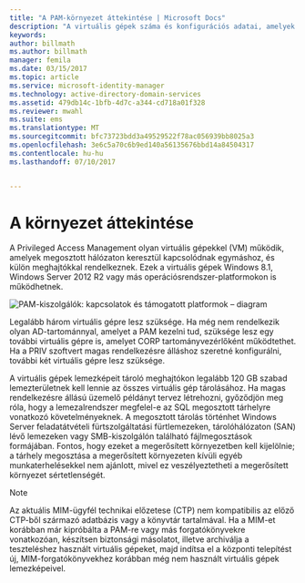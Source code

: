 ```yaml
---
title: "A PAM-környezet áttekintése | Microsoft Docs"
description: "A virtuális gépek száma és konfigurációs adatai, amelyek a Privileged Access Management sikeres üzembe helyezéséhez szükségesek"
keywords: 
author: billmath
ms.author: billmath
manager: femila
ms.date: 03/15/2017
ms.topic: article
ms.service: microsoft-identity-manager
ms.technology: active-directory-domain-services
ms.assetid: 479db14c-1bfb-4d7c-a344-cd718a01f328
ms.reviewer: mwahl
ms.suite: ems
ms.translationtype: MT
ms.sourcegitcommit: bfc73723bdd3a49529522f78ac056939bb8025a3
ms.openlocfilehash: 3e6c5a70c6b9ed140a56135676bbd14a84504317
ms.contentlocale: hu-hu
ms.lasthandoff: 07/10/2017


---
```


# A környezet áttekintése
<a id="environment-overview" class="xliff"></a>

A Privileged Access Management olyan virtuális gépekkel (VM) működik, amelyek megosztott hálózaton keresztül kapcsolódnak egymáshoz, és külön meghajtókkal rendelkeznek. Ezek a virtuális gépek Windows 8.1, Windows Server 2012 R2 vagy más operációsrendszer-platformokon is működhetnek.

![PAM-kiszolgálók: kapcsolatok és támogatott platformok – diagram](media/pam-test-lab-architecture.png)

Legalább három virtuális gépre lesz szüksége.  Ha még nem rendelkezik olyan AD-tartománnyal, amelyet a PAM kezelni tud, szüksége lesz egy további virtuális gépre is, amelyet CORP tartományvezérlőként működtethet.  Ha a PRIV szoftvert magas rendelkezésre álláshoz szeretné konfigurálni, további két virtuális gépre lesz szüksége.

A virtuális gépek lemezképeit tároló meghajtókon legalább 120 GB szabad lemezterületnek kell lennie az összes virtuális gép tárolásához.  Ha magas rendelkezésre állású üzemelő példányt tervez létrehozni, győződjön meg róla, hogy a lemezalrendszer megfelel-e az SQL megosztott tárhelyre vonatkozó követelményeknek.  A megosztott tárolás történhet Windows Server feladatátvételi fürtszolgáltatási fürtlemezeken, tárolóhálózaton (SAN) lévő lemezeken vagy SMB-kiszolgálón található fájlmegosztások formájában. Fontos, hogy ezeket a megerősített környezetben kell kijelölnie; a tárhely megosztása a megerősített környezeten kívüli egyéb munkaterhelésekkel nem ajánlott, mivel ez veszélyeztetheti a megerősített környezet sértetlenségét.

> [!NOTE]
> Az aktuális MIM-ügyfél technikai előzetese (CTP) nem kompatibilis az előző CTP-ből származó adatbázis vagy a könyvtár tartalmával. Ha a MIM-et korábban már kipróbálta a PAM-re vagy más forgatókönyvekre vonatkozóan, készítsen biztonsági másolatot, illetve archiválja a teszteléshez használt virtuális gépeket, majd indítsa el a központi telepítést új, MIM-forgatókönyvekhez korábban még nem használt virtuális gépek lemezképeivel.

